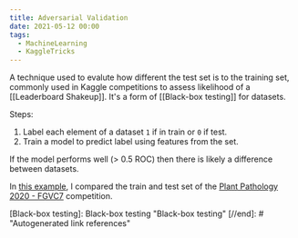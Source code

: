 ```yaml
---
title: Adversarial Validation
date: 2021-05-12 00:00
tags:
  - MachineLearning
  - KaggleTricks
---
```


A technique used to evalute how different the test set is to the training set, commonly used in Kaggle competitions to assess likelihood of a [[Leaderboard Shakeup]]. It's a form of [[Black-box testing]] for datasets.

Steps:

1. Label each element of a dataset `1` if in train or `0` if test.
2. Train a model to predict label using features from the set.

If the model performs well (> 0.5 ROC) then there is likely a difference between datasets.

In [this example](https://www.kaggle.com/lextoumbourou/pp-2020-adversarial-validation), I compared the train and test set of the [Plant Pathology 2020 - FGVC7](https://www.kaggle.com/c/plant-pathology-2020-fgvc7) competition.

[//begin]: # "Autogenerated link references for markdown compatibility"
[Black-box testing]: Black-box testing "Black-box testing"
[//end]: # "Autogenerated link references"